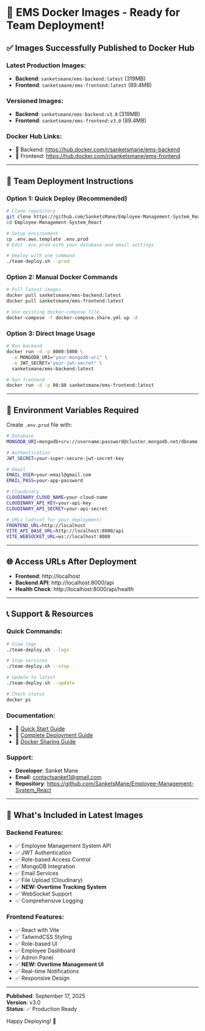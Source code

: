 # 🚀 EMS Docker Images - Ready for Team Deployment!

## ✅ **Images Successfully Published to Docker Hub**

### **Latest Production Images:**
- **Backend**: `sanketsmane/ems-backend:latest` (319MB)
- **Frontend**: `sanketsmane/ems-frontend:latest` (89.4MB)

### **Versioned Images:**
- **Backend**: `sanketsmane/ems-backend:v3.0` (319MB)
- **Frontend**: `sanketsmane/ems-frontend:v3.0` (89.4MB)

### **Docker Hub Links:**
- 🔗 Backend: https://hub.docker.com/r/sanketsmane/ems-backend
- 🔗 Frontend: https://hub.docker.com/r/sanketsmane/ems-frontend

---

## 👥 **Team Deployment Instructions**

### **Option 1: Quick Deploy (Recommended)**
```bash
# Clone repository
git clone https://github.com/SanketsMane/Employee-Management-System_React.git
cd Employee-Management-System_React

# Setup environment
cp .env.aws.template .env.prod
# Edit .env.prod with your database and email settings

# Deploy with one command
./team-deploy.sh --prod
```

### **Option 2: Manual Docker Commands**
```bash
# Pull latest images
docker pull sanketsmane/ems-backend:latest
docker pull sanketsmane/ems-frontend:latest

# Use existing docker-compose file
docker-compose -f docker-compose.share.yml up -d
```

### **Option 3: Direct Image Usage**
```bash
# Run backend
docker run -d -p 8000:5000 \
  -e MONGODB_URI="your-mongodb-uri" \
  -e JWT_SECRET="your-jwt-secret" \
  sanketsmane/ems-backend:latest

# Run frontend  
docker run -d -p 80:80 sanketsmane/ems-frontend:latest
```

---

## 🔧 **Environment Variables Required**

Create `.env.prod` file with:
```bash
# Database
MONGODB_URI=mongodb+srv://username:password@cluster.mongodb.net/dbname

# Authentication  
JWT_SECRET=your-super-secure-jwt-secret-key

# Email
EMAIL_USER=your-email@gmail.com
EMAIL_PASS=your-app-password

# Cloudinary
CLOUDINARY_CLOUD_NAME=your-cloud-name
CLOUDINARY_API_KEY=your-api-key
CLOUDINARY_API_SECRET=your-api-secret

# URLs (adjust for your deployment)
FRONTEND_URL=http://localhost
VITE_API_BASE_URL=http://localhost:8000/api
VITE_WEBSOCKET_URL=ws://localhost:8000
```

---

## 🌐 **Access URLs After Deployment**
- **Frontend**: http://localhost
- **Backend API**: http://localhost:8000/api
- **Health Check**: http://localhost:8000/api/health

---

## 📞 **Support & Resources**

### **Quick Commands:**
```bash
# View logs
./team-deploy.sh --logs

# Stop services
./team-deploy.sh --stop

# Update to latest
./team-deploy.sh --update

# Check status
docker ps
```

### **Documentation:**
- 📖 [Quick Start Guide](QUICK_START.md)
- 📖 [Complete Deployment Guide](DOCKER_DEPLOYMENT_GUIDE.md)
- 📖 [Docker Sharing Guide](DOCKER_SHARING_GUIDE.md)

### **Support:**
- **Developer**: Sanket Mane
- **Email**: contactsanket1@gmail.com
- **Repository**: https://github.com/SanketsMane/Employee-Management-System_React

---

## 🎯 **What's Included in Latest Images**

### **Backend Features:**
- ✅ Employee Management System API
- ✅ JWT Authentication
- ✅ Role-based Access Control
- ✅ MongoDB Integration
- ✅ Email Services
- ✅ File Upload (Cloudinary)
- ✅ **NEW: Overtime Tracking System**
- ✅ WebSocket Support
- ✅ Comprehensive Logging

### **Frontend Features:**
- ✅ React with Vite
- ✅ TailwindCSS Styling
- ✅ Role-based UI
- ✅ Employee Dashboard
- ✅ Admin Panel
- ✅ **NEW: Overtime Management UI**
- ✅ Real-time Notifications
- ✅ Responsive Design

---

**Published**: September 17, 2025  
**Version**: v3.0  
**Status**: ✅ Production Ready

Happy Deploying! 🚀